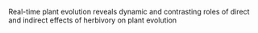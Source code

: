 Real-time plant evolution reveals dynamic and contrasting roles of direct and indirect effects of herbivory on plant evolution
